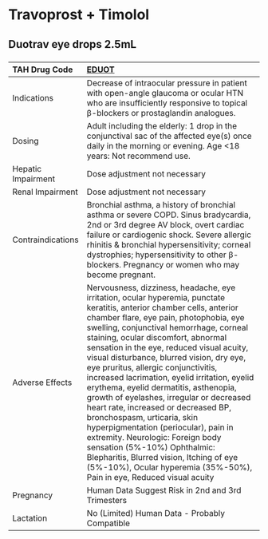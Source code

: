 # Travoprost + Timolol

## Duotrav eye drops 2.5mL

##### 

| TAH Drug Code      | [EDUOT](https://www.tahsda.org.tw/drugs/hissearch.php?drug_code=EDUOT)                                                                                                                                                                                                                                                                                                                                                                                                                                                                                                                                                                                                                                                                                                                                                          |
|:-------------------|:--------------------------------------------------------------------------------------------------------------------------------------------------------------------------------------------------------------------------------------------------------------------------------------------------------------------------------------------------------------------------------------------------------------------------------------------------------------------------------------------------------------------------------------------------------------------------------------------------------------------------------------------------------------------------------------------------------------------------------------------------------------------------------------------------------------------------------|
| Indications        | Decrease of intraocular pressure in patient with open-angle glaucoma or ocular HTN who are insufficiently responsive to topical β-blockers or prostaglandin analogues.                                                                                                                                                                                                                                                                                                                                                                                                                                                                                                                                                                                                                                                          |
| Dosing             | Adult including the elderly: 1 drop in the conjunctival sac of the affected eye(s) once daily in the morning or evening. Age <18 years: Not recommend use.                                                                                                                                                                                                                                                                                                                                                                                                                                                                                                                                                                                                                                                                      |
| Hepatic Impairment | Dose adjustment not necessary                                                                                                                                                                                                                                                                                                                                                                                                                                                                                                                                                                                                                                                                                                                                                                                                   |
| Renal Impairment   | Dose adjustment not necessary                                                                                                                                                                                                                                                                                                                                                                                                                                                                                                                                                                                                                                                                                                                                                                                                   |
| Contraindications  | Bronchial asthma, a history of bronchial asthma or severe COPD. Sinus bradycardia, 2nd or 3rd degree AV block, overt cardiac failure or cardiogenic shock. Severe allergic rhinitis & bronchial hypersensitivity; corneal dystrophies; hypersensitivity to other β-blockers. Pregnancy or women who may become pregnant.                                                                                                                                                                                                                                                                                                                                                                                                                                                                                                        |
| Adverse Effects    | Nervousness, dizziness, headache, eye irritation, ocular hyperemia, punctate keratitis, anterior chamber cells, anterior chamber flare, eye pain, photophobia, eye swelling, conjunctival hemorrhage, corneal staining, ocular discomfort, abnormal sensation in the eye, reduced visual acuity, visual disturbance, blurred vision, dry eye, eye pruritus, allergic conjunctivitis, increased lacrimation, eyelid irritation, eyelid erythema, eyelid dermatitis, asthenopia, growth of eyelashes, irregular or decreased heart rate, increased or decreased BP, bronchospasm, urticaria, skin hyperpigmentation (periocular), pain in extremity. Neurologic: Foreign body sensation (5%-10%) Ophthalmic: Blepharitis, Blurred vision, Itching of eye (5%-10%), Ocular hyperemia (35%-50%), Pain in eye, Reduced visual acuity |
| Pregnancy          | Human Data Suggest Risk in 2nd and 3rd Trimesters                                                                                                                                                                                                                                                                                                                                                                                                                                                                                                                                                                                                                                                                                                                                                                               |
| Lactation          | No (Limited) Human Data - Probably Compatible                                                                                                                                                                                                                                                                                                                                                                                                                                                                                                                                                                                                                                                                                                                                                                                   |


